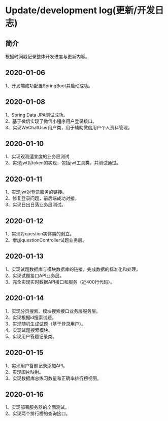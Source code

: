 # Update/development log(更新/开发日志)

## 简介

根据时间戳记录整体开发进度与更新内容。
## 2020-01-06
1、开发端成功配置SpringBoot并启动成功。
## 2020-01-08
1、Spring Data JPA测试成功。  
2、基于微信实现了微信小程序用户登录接口。  
3、实现WeChatUser用户类，用于辅助微信用户个人资料管理。
## 2020-01-10
1、实现观测适宜度的业务层测试  
2、实现jwt对token的实现，包括jwt工具类，并测试通过。
## 2020-01-11
1、实现jwt对登录服务的链接。  
2、修复登录问题，前后端成功对接。  
3、实现日出日落业务层测试。  
## 2020-01-12
1、实现对question实体类的创立。  
2、增加questionController试题业务层。  

## 2020-01-13
1、实现试题数据库与模块数据库的链接，完成数据的标准化和处理。  
2、实现试题接口API业务层。  
3、完全实现实时数据API接口和服务（近400行代码）。

## 2020-01-14
1、实现分页搜索、模块搜索接口业务层服务层。  
2、实现根据id搜索试题。  
3、实现随机生成试题（基于登录用户）。  
4、实现试题搜索模块。  
5、实现用户答题记录类。  

## 2020-01-15
1、实现用户答题记录添加API。  
2、实现图片映射。  
3、实现数据库总练习数量和正确率排行榜视图。  

##  2020-01-16 
1、实现部署服务器的全面测试。  
2、实现两个排行榜的查询接口。